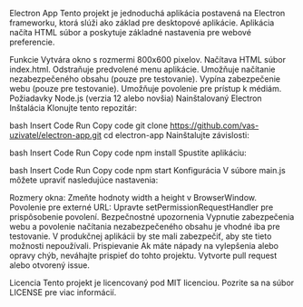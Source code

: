 Electron App
Tento projekt je jednoduchá aplikácia postavená na Electron frameworku, ktorá slúži ako základ pre desktopové aplikácie. Aplikácia načíta HTML súbor a poskytuje základné nastavenia pre webové preferencie.

Funkcie
Vytvára okno s rozmermi 800x600 pixelov.
Načítava HTML súbor index.html.
Odstraňuje predvolené menu aplikácie.
Umožňuje načítanie nezabezpečeného obsahu (pouze pre testovanie).
Vypína zabezpečenie webu (pouze pre testovanie).
Umožňuje povolenie pre prístup k médiám.
Požiadavky
Node.js (verzia 12 alebo novšia)
Nainštalovaný Electron
Inštalácia
Klonujte tento repozitár:

bash
Insert Code
Run
Copy code
git clone https://github.com/vas-uzivatel/electron-app.git
cd electron-app
Nainštalujte závislosti:

bash
Insert Code
Run
Copy code
npm install
Spustite aplikáciu:

bash
Insert Code
Run
Copy code
npm start
Konfigurácia
V súbore main.js môžete upraviť nasledujúce nastavenia:

Rozmery okna: Zmeňte hodnoty width a height v BrowserWindow.
Povolenie pre externé URL: Upravte setPermissionRequestHandler pre prispôsobenie povolení.
Bezpečnostné upozornenia
Vypnutie zabezpečenia webu a povolenie načítania nezabezpečeného obsahu je vhodné iba pre testovanie. V produkčnej aplikácii by ste mali zabezpečiť, aby ste tieto možnosti nepoužívali.
Prispievanie
Ak máte nápady na vylepšenia alebo opravy chýb, neváhajte prispieť do tohto projektu. Vytvorte pull request alebo otvorený issue.

Licencia
Tento projekt je licencovaný pod MIT licenciou. Pozrite sa na súbor LICENSE pre viac informácií.
